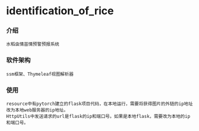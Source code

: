 # identification_of_rice

### 介绍
    水稻虫情苗情预警预报系统

### 软件架构
    ssm框架、Thymeleaf视图解析器

### 使用
    resource中有pytorch建立的flask项目代码，在本地运行，需要将获得图片的外链的ip地址改为本地web服务器的ip地址。
    HttpUtils中发送请求的url是flask的ip和端口号。如果是本地flask，需要改为本地的ip和端口号。

